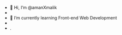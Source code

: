 - 👋 Hi, I’m @amanXmalik
- 
- 🌱 I’m currently learning Front-end Web Development
- 
- .
<!---
amanXmalik/amanXmalik is a ✨ special ✨ repository because its `README.md` (this file) appears on your GitHub profile.
You can click the Preview link to take a look at your changes.
--->
